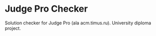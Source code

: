 # Judge Pro Checker
Solution checker for Judge Pro (ala acm.timus.ru). 
University diploma project.
